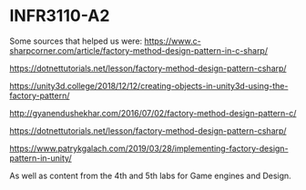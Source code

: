 # INFR3110-A2




Some sources that helped us were: 
https://www.c-sharpcorner.com/article/factory-method-design-pattern-in-c-sharp/

https://dotnettutorials.net/lesson/factory-method-design-pattern-csharp/

https://unity3d.college/2018/12/12/creating-objects-in-unity3d-using-the-factory-pattern/ 

http://gyanendushekhar.com/2016/07/02/factory-method-design-pattern-c/

https://dotnettutorials.net/lesson/factory-method-design-pattern-csharp/

https://www.patrykgalach.com/2019/03/28/implementing-factory-design-pattern-in-unity/

As well as content from the 4th and 5th labs for Game engines and Design.
